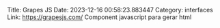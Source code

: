 Title: Grapes JS
Date: 2023-12-16 00:58:23.883447
Category: interfaces
Link: https://grapesjs.com/
Component javascript para gerar html
